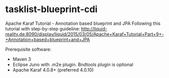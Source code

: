 # tasklist-blueprint-cdi
Apache Karaf Tutorial - Annotation based blueprint and JPA
Following this tutorial with step-by-step guideline: http://liquid-reality.de:8090/display/liquid/2015/03/05/Apache+Karaf+Tutorial+Part+9+-+Annotation+based+blueprint+and+JPA

Prerequisite software:
+ Maven 3
+ Eclipse Juno with .m2e plugin. Bndtools plugin is optional
+ Apache Karaf 4.0.8+ (preferred 4.0.10)

